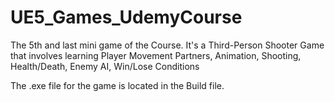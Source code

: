 # UE5_Games_UdemyCourse
The 5th and last mini game of the Course. It's a Third-Person Shooter Game that involves learning Player Movement Partners, Animation, Shooting, Health/Death, Enemy AI, Win/Lose Conditions

The .exe file for the game is located in the Build file.
